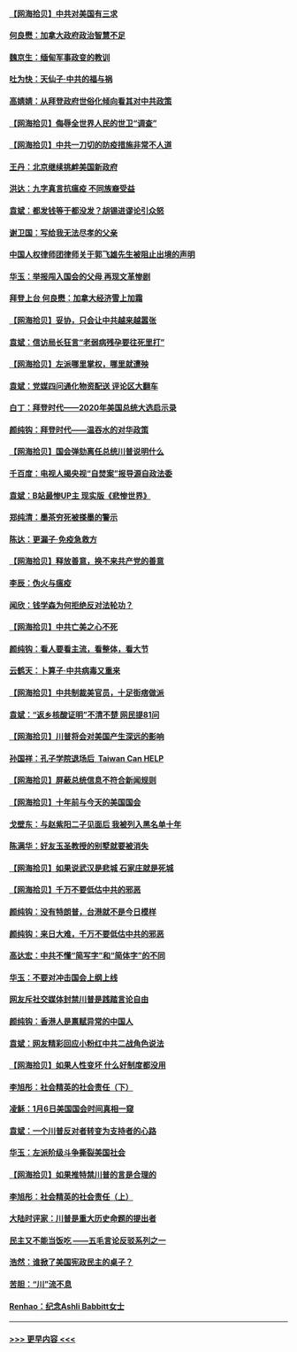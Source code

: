 #### [【网海拾贝】中共对美国有三求](../pages/nsc993/n12735197.md?t=02052351) 
#### [何良懋：加拿大政府政治智慧不足](../pages/nsc993/n12734323.md?t=02052351) 
#### [魏京生：缅甸军事政变的教训](../pages/nsc993/n12732470.md?t=02052351) 
#### [吐为快：天仙子·中共的福与祸](../pages/nsc993/n12732165.md?t=02052351) 
#### [高婧婧：从拜登政府世俗化倾向看其对中共政策](../pages/nsc993/n12730028.md?t=02052351) 
#### [【网海拾贝】侮辱全世界人民的世卫“调查”](../pages/nsc993/n12727884.md?t=02052351) 
#### [【网海拾贝】中共一刀切的防疫措施非常不人道](../pages/nsc993/n12724879.md?t=02052351) 
#### [王丹：北京继续挑衅美国新政府](../pages/nsc993/n12722456.md?t=02052351) 
#### [洪达：九字真言抗瘟疫 不同族裔受益](../pages/nsc993/n12722448.md?t=02052351) 
#### [袁斌：都发钱等于都没发？胡锡进谬论引众怒](../pages/nsc993/n12722393.md?t=02052351) 
#### [谢卫国：写给我无法尽孝的父亲](../pages/nsc993/n12720325.md?t=02052351) 
#### [中国人权律师团律师关于郭飞雄先生被阻止出境的声明](../pages/nsc993/n12720203.md?t=02052351) 
#### [华玉：举报闯入国会的父母 再现文革惨剧](../pages/nsc993/n12719070.md?t=02052351) 
#### [拜登上台 何良懋：加拿大经济雪上加霜](../pages/nsc993/n12718943.md?t=02052351) 
#### [【网海拾贝】妥协，只会让中共越来越嚣张](../pages/nsc993/n12717392.md?t=02052351) 
#### [袁斌：信访局长狂言“老弱病残孕要往死里打”](../pages/nsc993/n12717343.md?t=02052351) 
#### [【网海拾贝】左派哪里掌权，哪里就遭殃](../pages/nsc993/n12715009.md?t=02052351) 
#### [袁斌：党媒四问通化物资配送 评论区大翻车](../pages/nsc993/n12714950.md?t=02052351) 
#### [白丁：拜登时代——2020年美国总统大选启示录](../pages/nsc993/n12714920.md?t=02052351) 
#### [颜纯钩：拜登时代——温吞水的对华政策](../pages/nsc993/n12713245.md?t=02052351) 
#### [【网海拾贝】国会弹劾离任总统川普说明什么](../pages/nsc993/n12712816.md?t=02052351) 
#### [千百度：电视人揭央视“自焚案”报导源自政法委](../pages/nsc993/n12709760.md?t=02052351) 
#### [袁斌：B站最惨UP主 现实版《悲惨世界》](../pages/nsc993/n12709686.md?t=02052351) 
#### [郑纯清：墨茶穷死被搽墨的警示](../pages/nsc993/n12709262.md?t=02052351) 
#### [陈达：更漏子·免疫急救方](../pages/nsc993/n12709244.md?t=02052351) 
#### [【网海拾贝】释放善意，换不来共产党的善意](../pages/nsc993/n12708361.md?t=02052351) 
#### [李辰：伪火与瘟疫](../pages/nsc993/n12707981.md?t=02052351) 
#### [闻欣：钱学森为何拒绝反对法轮功？](../pages/nsc993/n12707407.md?t=02052351) 
#### [【网海拾贝】中共亡美之心不死](../pages/nsc993/n12707621.md?t=02052351) 
#### [颜纯钩：看人要看主流，看整体，看大节](../pages/nsc993/n12707536.md?t=02052351) 
#### [云鹤天：卜算子‧中共病毒又重来](../pages/nsc993/n12707408.md?t=02052351) 
#### [【网海拾贝】中共制裁美官员，十足街痞做派](../pages/nsc993/n12705115.md?t=02052351) 
#### [袁斌：“返乡核酸证明”不清不楚 网民提81问](../pages/nsc993/n12704982.md?t=02052351) 
#### [【网海拾贝】川普将会对美国产生深远的影响](../pages/nsc993/n12703045.md?t=02052351) 
#### [孙国祥：孔子学院退场后  Taiwan Can HELP](../pages/nsc993/n12702430.md?t=02052351) 
#### [【网海拾贝】屏蔽总统信息不符合新闻规则](../pages/nsc993/n12699998.md?t=02052351) 
#### [【网海拾贝】十年前与今天的美国国会](../pages/nsc993/n12696993.md?t=02052351) 
#### [戈壁东：与赵紫阳二子见面后 我被列入黑名单十年](../pages/nsc993/n12696215.md?t=02052351) 
#### [陈满华：好友玉圣教授的别墅就要被消失](../pages/nsc993/n12695411.md?t=02052351) 
#### [【网海拾贝】如果说武汉是悲城 石家庄就是死城](../pages/nsc993/n12694589.md?t=02052351) 
#### [【网海拾贝】千万不要低估中共的邪恶](../pages/nsc993/n12692771.md?t=02052351) 
#### [颜纯钩：没有特朗普，台港就不是今日模样](../pages/nsc993/n12692678.md?t=02052351) 
#### [颜纯钩：来日大难，千万不要低估中共的邪恶](../pages/nsc993/n12692080.md?t=02052351) 
#### [高达宏：中共不懂“简写字”和“简体字”的不同](../pages/nsc993/n12692068.md?t=02052351) 
#### [华玉：不要对冲击国会上纲上线](../pages/nsc993/n12689948.md?t=02052351) 
#### [网友斥社交媒体封禁川普是践踏言论自由](../pages/nsc993/n12687482.md?t=02052351) 
#### [颜纯钩：香港人是禀赋异常的中国人](../pages/nsc993/n12685142.md?t=02052351) 
#### [袁斌：网友精彩回应小粉红中共二战角色说法](../pages/nsc993/n12684994.md?t=02052351) 
#### [【网海拾贝】如果人性变坏 什么好制度都没用](../pages/nsc993/n12683000.md?t=02052351) 
#### [李旭彤：社会精英的社会责任（下）](../pages/nsc993/n12680604.md?t=02052351) 
#### [凌稣：1月6日美国国会时间真相一窥](../pages/nsc993/n12682780.md?t=02052351) 
#### [袁斌：一个川普反对者转变为支持者的心路](../pages/nsc993/n12682700.md?t=02052351) 
#### [华玉：左派阶级斗争撕裂美国社会](../pages/nsc993/n12681226.md?t=02052351) 
#### [【网海拾贝】如果推特禁川普的言是合理的](../pages/nsc993/n12681232.md?t=02052351) 
#### [李旭彤：社会精英的社会责任（上）](../pages/nsc993/n12680501.md?t=02052351) 
#### [大陆时评家：川普是重大历史命题的提出者](../pages/nsc993/n12679904.md?t=02052351) 
#### [民主又不能当饭吃 ——五毛言论反驳系列之一](../pages/nsc993/n12679877.md?t=02052351) 
#### [浩然：谁掀了美国宪政民主的桌子？](../pages/nsc993/n12679850.md?t=02052351) 
#### [苦胆：“川”流不息](../pages/nsc993/n12678388.md?t=02052351) 
#### [Renhao：纪念Ashli Babbitt女士](../pages/nsc993/n12678359.md?t=02052351) 

----
#### [ >>> 更早内容 <<< ](../indexes/nsc993-earlier.md)
